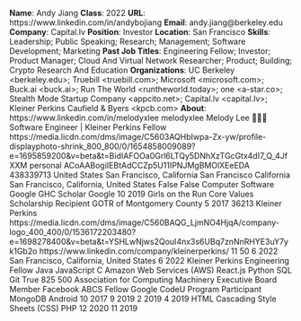 **Name**: Andy Jiang
**Class**: 2022
**URL**: https://www\.linkedin\.com/in/andybojiang
**Email**: andy\.jiang@berkeley\.edu
**Company**: Capital\.lv
**Position**: Investor
**Location**: San Francisco
**Skills**: Leadership; Public Speaking; Research; Management; Software Development; Marketing
**Past Job Titles**: Engineering Fellow; Investor; Product Manager; Cloud And Virtual Network Researcher; Product; Building; Crypto Research And Education
**Organizations**: UC Berkeley <berkeley\.edu>; Truebill <truebill\.com>; Microsoft <microsoft\.com>; Buck\.ai <buck\.ai>; Run The World <runtheworld\.today>; one <a\-star\.co>; Stealth Mode Startup Company <appcito\.net>; Capital\.lv <capital\.lv>; Kleiner Perkins Caufield & Byers <kpcb\.com>
**About**: https://www\.linkedin\.com/in/melodyxlee melodyxlee Melody Lee 👩🏻‍💻 Software Engineer | Kleiner Perkins Fellow https://media\.licdn\.com/dms/image/C5603AQHbIwpa\-Zx\-yw/profile\-displayphoto\-shrink\_800\_800/0/1654858009089?e=1695859200&v=beta&t=BidIAFOOa0Grl6LTQy5DNhXzTGcGtx4dI7\_Q\_4JfXXM personal ACoAABogiIEBtAdCCZp5U11IPNJMgBMOlXEeEDA 438339713 United States San Francisco, California San Francisco California San Francisco, California, United States False False Computer Software Google GHC Scholar Google 10 2019 Girls on the Run Core Values Scholarship Recipient GOTR of Montgomery County 5 2017 36213 Kleiner Perkins https://media\.licdn\.com/dms/image/C560BAQG\_LjmNO4HjqA/company\-logo\_400\_400/0/1536172203480?e=1698278400&v=beta&t=YSHLwNjws2QouI4nx3s6UBq7znNnRHYE3uY7yk1Gb2o https://www\.linkedin\.com/company/kleinerperkins/ 11 50 6 2022 San Francisco, California, United States 6 2022 Kleiner Perkins Engineering Fellow Java JavaScript C Amazon Web Services \(AWS\) React\.js Python SQL Git True 825 500 Association for Computing Machinery Executive Board Member Facebook ABCS Fellow Google CodeU Program Participant MongoDB Android 10 2017 9 2019 2 2019 4 2019 HTML Cascading Style Sheets \(CSS\) PHP 12 2020 11 2019
